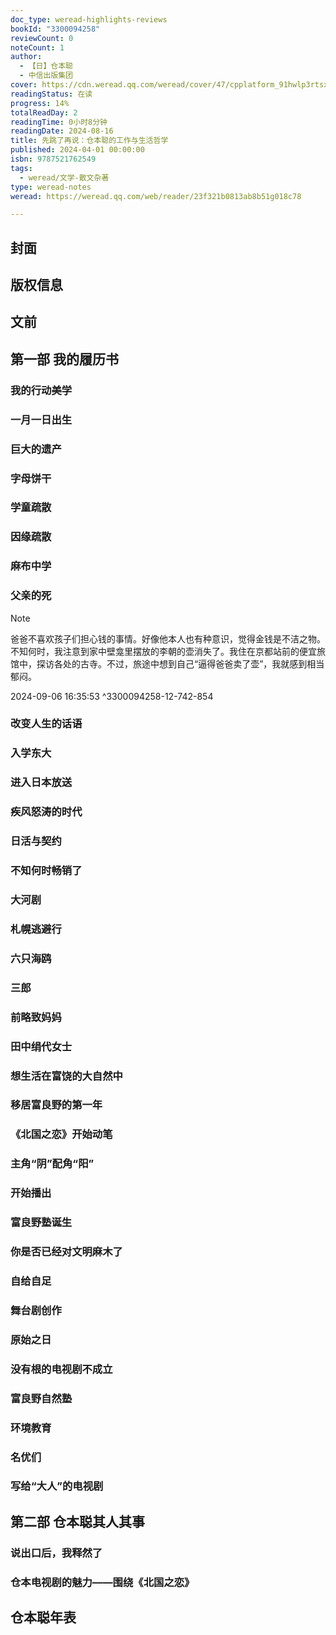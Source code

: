 ```yaml
---
doc_type: weread-highlights-reviews
bookId: "3300094258"
reviewCount: 0
noteCount: 1
author:
  - 【日】仓本聪
  - 中信出版集团
cover: https://cdn.weread.qq.com/weread/cover/47/cpplatform_91hwlp3rtsxay2cmwusocp/t7_cpplatform_91hwlp3rtsxay2cmwusocp1712559956.jpg
readingStatus: 在读
progress: 14%
totalReadDay: 2
readingTime: 0小时8分钟
readingDate: 2024-08-16
title: 先跳了再说：仓本聪的工作与生活哲学
published: 2024-04-01 00:00:00
isbn: 9787521762549
tags:
  - weread/文学-散文杂著
type: weread-notes
weread: https://weread.qq.com/web/reader/23f321b0813ab8b51g018c78

---
```



## 封面

## 版权信息

## 文前

## 第一部 我的履历书

### 我的行动美学

### 一月一日出生

### 巨大的遗产

### 字母饼干

### 学童疏散

### 因缘疏散

### 麻布中学

### 父亲的死

> [!NOTE] 
> 爸爸不喜欢孩子们担心钱的事情。好像他本人也有种意识，觉得金钱是不洁之物。不知何时，我注意到家中壁龛里摆放的李朝的壶消失了。我住在京都站前的便宜旅馆中，探访各处的古寺。不过，旅途中想到自己“逼得爸爸卖了壶”，我就感到相当郁闷。
> 
> 2024-09-06 16:35:53 ^3300094258-12-742-854

### 改变人生的话语

### 入学东大

### 进入日本放送

### 疾风怒涛的时代

### 日活与契约

### 不知何时畅销了

### 大河剧

### 札幌逃避行

### 六只海鸥

### 三郎

### 前略致妈妈

### 田中绢代女士

### 想生活在富饶的大自然中

### 移居富良野的第一年

### 《北国之恋》开始动笔

### 主角“阴”配角“阳”

### 开始播出

### 富良野塾诞生

### 你是否已经对文明麻木了

### 自给自足

### 舞台剧创作

### 原始之日

### 没有根的电视剧不成立

### 富良野自然塾

### 环境教育

### 名优们

### 写给“大人”的电视剧

## 第二部 仓本聪其人其事

### 说出口后，我释然了

### 仓本电视剧的魅力——围绕《北国之恋》

## 仓本聪年表

